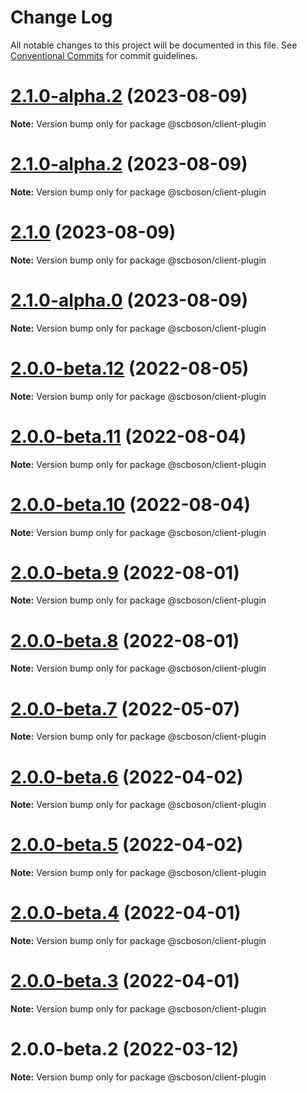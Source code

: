 # Change Log

All notable changes to this project will be documented in this file. See [Conventional Commits](https://conventionalcommits.org) for commit guidelines.

# [2.1.0-alpha.2](http://bsgit28:57949/smart-city-ui/sc-boson/compare/@scboson/client-plugin@2.1.1-alpha.0...@scboson/client-plugin@2.1.0-alpha.2) (2023-08-09)

**Note:** Version bump only for package @scboson/client-plugin

# [2.1.0-alpha.2](http://bsgit28:57949/smart-city-ui/sc-boson/compare/@scboson/client-plugin@2.1.0...@scboson/client-plugin@2.1.0-alpha.2) (2023-08-09)

**Note:** Version bump only for package @scboson/client-plugin

# [2.1.0](http://bsgit28:57949/smart-city-ui/sc-boson/compare/@scboson/client-plugin@2.1.0-alpha.0...@scboson/client-plugin@2.1.0) (2023-08-09)

**Note:** Version bump only for package @scboson/client-plugin

# [2.1.0-alpha.0](http://bsgit28:57949/smart-city-ui/sc-boson/compare/@scboson/client-plugin@2.0.0-alpha.13...@scboson/client-plugin@2.1.0-alpha.0) (2023-08-09)

**Note:** Version bump only for package @scboson/client-plugin

# [2.0.0-beta.12](http://58.22.61.222:18001/smart-city-ui/sc-boson.git/compare/@scboson/client-plugin@2.0.0-beta.11...@scboson/client-plugin@2.0.0-beta.12) (2022-08-05)

**Note:** Version bump only for package @scboson/client-plugin

# [2.0.0-beta.11](http://58.22.61.222:18001/smart-city-ui/sc-boson.git/compare/@scboson/client-plugin@2.0.0-beta.10...@scboson/client-plugin@2.0.0-beta.11) (2022-08-04)

**Note:** Version bump only for package @scboson/client-plugin

# [2.0.0-beta.10](http://58.22.61.222:18001/smart-city-ui/sc-boson.git/compare/@scboson/client-plugin@2.0.0-beta.9...@scboson/client-plugin@2.0.0-beta.10) (2022-08-04)

**Note:** Version bump only for package @scboson/client-plugin

# [2.0.0-beta.9](http://58.22.61.222:18001/smart-city-ui/sc-boson.git/compare/@scboson/client-plugin@2.0.0-beta.8...@scboson/client-plugin@2.0.0-beta.9) (2022-08-01)

**Note:** Version bump only for package @scboson/client-plugin

# [2.0.0-beta.8](http://58.22.61.222:18001/smart-city-ui/sc-boson.git/compare/@scboson/client-plugin@2.0.0-beta.7...@scboson/client-plugin@2.0.0-beta.8) (2022-08-01)

**Note:** Version bump only for package @scboson/client-plugin

# [2.0.0-beta.7](http://58.22.61.222:18001/smart-city-ui/sc-boson.git/compare/@scboson/client-plugin@2.0.0-beta.6...@scboson/client-plugin@2.0.0-beta.7) (2022-05-07)

**Note:** Version bump only for package @scboson/client-plugin

# [2.0.0-beta.6](http://58.22.61.222:18001/smart-city-ui/sc-boson.git/compare/@scboson/client-plugin@2.0.0-beta.5...@scboson/client-plugin@2.0.0-beta.6) (2022-04-02)

**Note:** Version bump only for package @scboson/client-plugin

# [2.0.0-beta.5](http://58.22.61.222:18001/smart-city-ui/sc-boson.git/compare/@scboson/client-plugin@2.0.0-beta.4...@scboson/client-plugin@2.0.0-beta.5) (2022-04-02)

**Note:** Version bump only for package @scboson/client-plugin

# [2.0.0-beta.4](http://58.22.61.222:18001/smart-city-ui/sc-boson.git/compare/@scboson/client-plugin@2.0.0-beta.3...@scboson/client-plugin@2.0.0-beta.4) (2022-04-01)

**Note:** Version bump only for package @scboson/client-plugin

# [2.0.0-beta.3](http://58.22.61.222:18001/smart-city-ui/sc-boson.git/compare/@scboson/client-plugin@2.0.0-beta.2...@scboson/client-plugin@2.0.0-beta.3) (2022-04-01)

**Note:** Version bump only for package @scboson/client-plugin

# 2.0.0-beta.2 (2022-03-12)

**Note:** Version bump only for package @scboson/client-plugin
